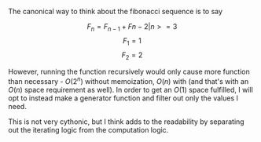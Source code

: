The canonical way to think about the fibonacci sequence is to say

$$F_n = F_{n-1} + F{n-2} | n >= 3$$
$$F_1 = 1$$
$$F_2 = 2$$

However, running the function recursively would only cause more function than necessary - $O(2^n)$ without memoization, $O(n)$ with (and that's with an $O(n)$ space requirement as well). In order to get an $O(1)$ space fulfilled, I will opt to instead make a generator function and filter out only the values I need.

This is not very cythonic, but I think adds to the readability by separating out the iterating logic from the computation logic.
